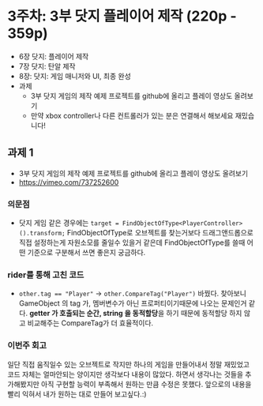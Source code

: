 # 3주차: 3부 닷지 플레이어 제작 (220p - 359p)

- 6장 닷지: 플레이어 제작
- 7장 닷지: 탄알 제작
- 8장: 닷지: 게임 매니저와 UI, 최종 완성
- 과제
	- 3부 닷지 게임의 제작 예제 프로젝트를 github에 올리고 플레이 영상도 올려보기
	- 만약 xbox controller나 다른 컨트롤러가 있는 분은 연결해서 해보세요 재밌습니다!

## 과제 1
- 3부 닷지 게임의 제작 예제 프로젝트를 github에 올리고 플레이 영상도 올려보기
- https://vimeo.com/737252600

### 의문점
- 닷지 게임 같은 경우에는 `target = FindObjectOfType<PlayerController>().transform;` FindObjectOfType로 오브젝트를 찾는거보다 드래그앤드롭으로 직접 설정하는게 자원소모를 줄일수 있을거 같은데 FindObjectOfType를 쓸때 어떤 기준으로 구분해서 쓰면 좋은지 궁금하다.

### rider를 통해 고친 코드
- `other.tag == "Player"` → `other.CompareTag("Player")` 바꿨다. 찾아보니 GameObject 의 tag 가, 멤버변수가 아닌 프로퍼티이기때문에 나오는 문제인거 같다.  **getter 가 호출되는 순간, string 을 동적할당**을 하기 때문에 동적할당 하지 않고 비교해주는 CompareTag가 더 효율적이다.

### 이번주 회고
일단 직접 움직일수 있는 오브젝트로 작지만 하나의 게임을 만들어내서 정말 재밌었고 코드 자체는 얼마안되는 양이지만 생각보다 내용이 많았다.
하면서 생각나는 것들을 추가해봤지만 아직 구현할 능력이 부족해서 원하는 만큼 수정은 못했다. 앞으로의 내용을 빨리 익혀서 내가 원하는 대로 만들어 보고싶다.:)
